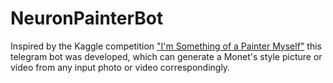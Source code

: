 # NeuronPainterBot

Inspired by the Kaggle competition ["I'm Something of a Painter Myself"](https://www.kaggle.com/c/gan-getting-started/overview) this telegram bot was developed, which can generate a Monet's style picture or video from any input photo or video correspondingly.
